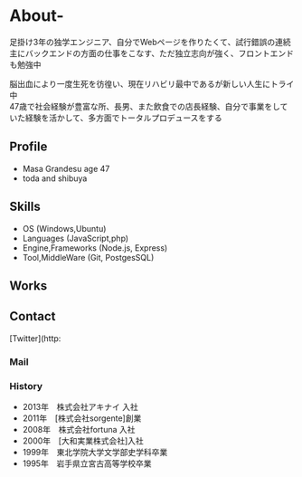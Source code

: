 # About-
足掛け3年の独学エンジニア、自分でWebページを作りたくて、試行錯誤の連続  
主にバックエンドの方面の仕事をこなす、ただ独立志向が強く、フロントエンドも勉強中

脳出血により一度生死を彷徨い、現在リハビリ最中であるが新しい人生にトライ中  
47歳で社会経験が豊富な所、長男、また飲食での店長経験、自分で事業をしていた経験を活かして、多方面でトータルプロデュースをする

## Profile
- Masa Grandesu age 47
- toda and shibuya
## Skills
- OS (Windows,Ubuntu)
- Languages (JavaScript,php)
- Engine,Frameworks (Node.js, Express)
- Tool,MiddleWare (Git, PostgesSQL)
## Works
## Contact
[Twitter](http:
### Mail
### History
- 2013年　株式会社アキナイ 入社
- 2011年　[株式会社sorgente]創業
- 2008年　株式会社fortuna 入社
- 2000年　[大和実業株式会社]入社
- 1999年　東北学院大学文学部史学科卒業
- 1995年　岩手県立宮古高等学校卒業
